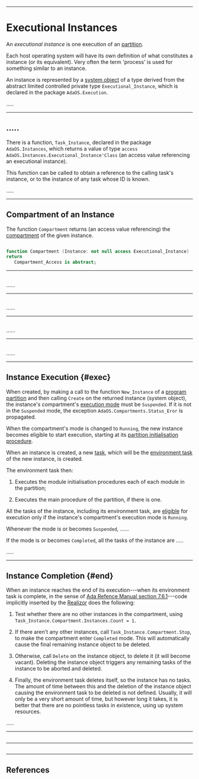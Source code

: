 -----------------------------------------------------------------------------------------------
# Executional Instances

An _executional instance_ is one execution of an [partition](partitions.md). 

Each host operating system will have its own definition of what constitutes a instance (or its 
equivalent). Very often the term 'process' is used for something similar to an instance. 

An instance is represented by a [system object](../objects/objects.md) of a type derived from
the abstract limited controlled private type `Executional_Instance`, which is declared in the
package `AdaOS.Execution`. 

.....



-----------------------------------------------------------------------------------------------
## .....

There is a function, `Task_Instance`, declared in the package `AdaOS.Instances`, which
returns a value of type `access AdaOS.Instances.Executional_Instance'Class` (an access value
referencing an executional instance). 

This function can be called to obtain a reference to the calling task's instance, or to the
instance of any task whose ID is known. 



.....




-----------------------------------------------------------------------------------------------
## Compartment of an Instance

The function `Compartment` returns (an access value referencing) the [compartment](compart.md)
of the given instance. 

```ada

function Compartment (Instance: not null access Executional_Instance) 
return 
   Compartment_Access is abstract; 
```



-----------------------------------------------------------------------------------------------
## 

......




-----------------------------------------------------------------------------------------------
## 

......




-----------------------------------------------------------------------------------------------
## 

......




-----------------------------------------------------------------------------------------------
## 

......









-----------------------------------------------------------------------------------------------
## Instance Execution {#exec}

When created, by making a call to the function `New_Instance` of a [program
partition](partitions.md) and then calling `Create` on the returned instance (system object),
the instance's compartment's [execution mode](compart.md#mode) must be `Suspended`. If it is
not in the `Suspended` mode, the exception `AdaOS.Compartments.Status_Eror` is propagated.

When the compartment's mode is changed to `Running`, the new instance becomes eligible to start
execution, starting at its [partition initialisation procedure](partitions.md#aip). 

When an instance is created, a new [task](../pxcr/tasks.md), which will be the [environment
task][1] of the new instance, is created.

The environment task then: 

 1. Executes the module initialisation procedures each of each module in the partition; 

 2. Executes the main procedure of the partition, if there is one. 

All the tasks of the instance, including its environment task, are [eligible](../pxcr/tasks.md)
for execution only if the instance's compartment's execution mode is `Running`. 

Whenever the mode is or becomes `Suspended`, ......

If the mode is or becomes `Completed`, all the tasks of the instance are .....





.....




-----------------------------------------------------------------------------------------------
## Instance Completion {#end}

When an instance reaches the end of its execution---when its environment task is complete, in
the sense of [Ada Refence Manual section 7.6.1][1]---code implicitly inserted by the
[Realizor](../pxcr/realizor.md) does the following:

 1. Test whether there are no other instances in the compartment, using
    `Task_Instance.Compartment.Instances.Count = 1`.

 2. If there aren't any other instances, call `Task_Instance.Compartment.Stop`, to make
    the compartment enter `Completed` mode. This will automatically cause the final remaining
    instance object to be deleted. 

 3. Otherwise, call `Delete` on the instance object, to delete it (it will become vacant).
    Deleting the instance object triggers any remaining tasks of the instance to be aborted and
    deleted. 

 4. Finally, the environment task deletes itself, so the instance has no tasks. The amount of
    time between this and the deletion of the instance object causing the environment task to
    be deleted is not defined. Usually, it will only be a very short amount of time, but
    however long it takes, it is better that there are no pointless tasks in existence, using
    up system resources. 

.....




-----------------------------------------------------------------------------------------------
##




-----------------------------------------------------------------------------------------------
##




-----------------------------------------------------------------------------------------------
## References

[1]: <> "Ada Reference Manual: Environment Task"






